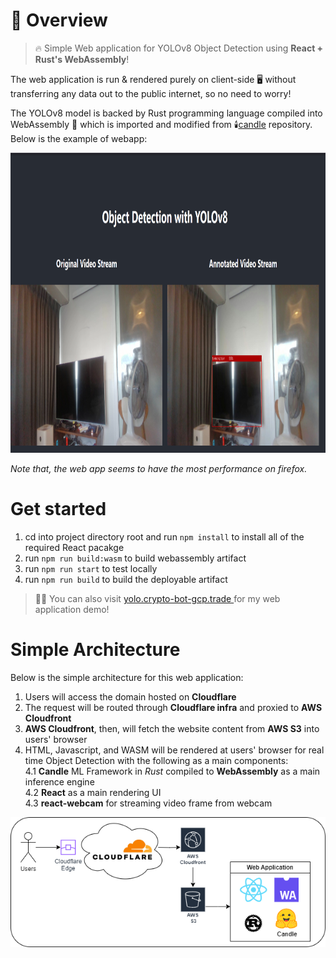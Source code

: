 # 🚀 Overview

>🔥 Simple Web application for YOLOv8 Object Detection using **React + Rust's WebAssembly**!  

The web application is run & rendered purely on client-side 🖥️ without transferring any data out to the public internet, so no need to worry! 

The YOLOv8 model is backed by Rust programming language compiled into WebAssembly 🎉 which is imported and modified from 🕯️[candle](https://github.com/huggingface/candle) repository. Below is the example of webapp:

<img src="./imgs/demo.png" width="950" height="480">

_Note that, the web app seems to have the most performance on firefox._

# Get started
1. cd into project directory root and run `npm install` to install all of the required React pacakge
2. run `npm run build:wasm` to build webassembly artifact  
3. run `npm run start` to test locally 
4. run `npm run build` to build the deployable artifact

> 🧑‍💻 You can also visit <a href="https://yolo.crypto-bot-gcp.trade" target="_blank" rel="noopener noreferrer"> yolo.crypto-bot-gcp.trade </a> for my web application demo!

# Simple Architecture
Below is the simple architecture for this web application:
1. Users will access the domain hosted on **Cloudflare**
2. The request will be routed through **Cloudflare infra** and proxied to **AWS Cloudfront**
3. **AWS Cloudfront**, then, will fetch the website content from **AWS S3** into users' browser
4. HTML, Javascript, and WASM will be rendered at users' browser for real time Object Detection with the following as a main components:  
    4.1 **Candle** ML Framework in *Rust* compiled to **WebAssembly** as a main inference engine  
    4.2 **React** as a main rendering UI  
    4.3 **react-webcam** for streaming video frame from webcam

<img src="./imgs/architecture.png" width="auto">